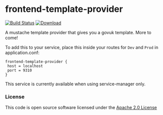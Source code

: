 # frontend-template-provider

[![Build Status](https://travis-ci.org/hmrc/frontend-template-provider.svg)](https://travis-ci.org/hmrc/frontend-template-provider) [ ![Download](https://api.bintray.com/packages/hmrc/releases/frontend-template-provider/images/download.svg) ](https://bintray.com/hmrc/releases/frontend-template-provider/_latestVersion)

A mustache template provider that gives you a govuk template. More to come!

To add this to your service, place this inside your routes for `Dev` and `Prod` in application.conf:

```
frontend-template-provider {
 host = localhost
 port = 9310
}
```

This service is currently available when using service-manager only.

### License

This code is open source software licensed under the [Apache 2.0 License]("http://www.apache.org/licenses/LICENSE-2.0.html")
